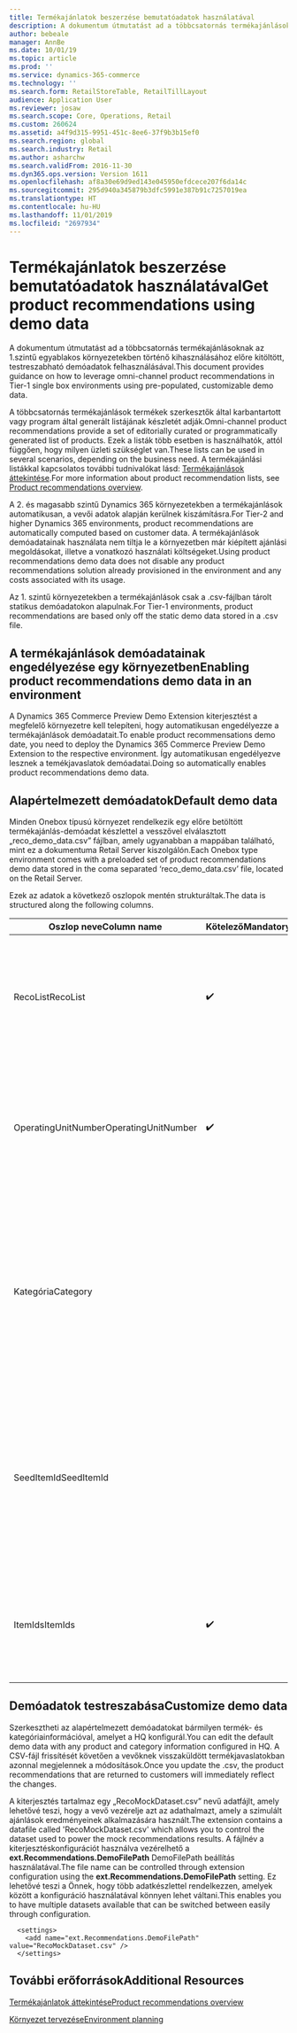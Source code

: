 ```yaml
---
title: Termékajánlatok beszerzése bemutatóadatok használatával
description: A dokumentum útmutatást ad a többcsatornás termékajánlásoknak az 1.szintű egyablakos környezetekben történő kihasználásához előre kitöltött, testreszabható demóadatok felhasználásával.
author: bebeale
manager: AnnBe
ms.date: 10/01/19
ms.topic: article
ms.prod: ''
ms.service: dynamics-365-commerce
ms.technology: ''
ms.search.form: RetailStoreTable, RetailTillLayout
audience: Application User
ms.reviewer: josaw
ms.search.scope: Core, Operations, Retail
ms.custom: 260624
ms.assetid: a4f9d315-9951-451c-8ee6-37f9b3b15ef0
ms.search.region: global
ms.search.industry: Retail
ms.author: asharchw
ms.search.validFrom: 2016-11-30
ms.dyn365.ops.version: Version 1611
ms.openlocfilehash: af8a30e69d9ed143e045950efdcece207f6da14c
ms.sourcegitcommit: 295d940a345879b3dfc5991e387b91c7257019ea
ms.translationtype: HT
ms.contentlocale: hu-HU
ms.lasthandoff: 11/01/2019
ms.locfileid: "2697934"
---
```

# <a name="get-product-recommendations-using-demo-data"></a><span data-ttu-id="f45f9-103">Termékajánlatok beszerzése bemutatóadatok használatával</span><span class="sxs-lookup"><span data-stu-id="f45f9-103">Get product recommendations using demo data</span></span>
<span data-ttu-id="f45f9-104">A dokumentum útmutatást ad a többcsatornás termékajánlásoknak az 1.szintű egyablakos környezetekben történő kihasználásához előre kitöltött, testreszabható demóadatok felhasználásával.</span><span class="sxs-lookup"><span data-stu-id="f45f9-104">This document provides guidance on how to leverage omni-channel product recommendations in Tier-1 single box environments using pre-populated, customizable demo data.</span></span>

<span data-ttu-id="f45f9-105">A többcsatornás termékajánlások termékek szerkesztők által karbantartott vagy program által generált listájának készletét adják.</span><span class="sxs-lookup"><span data-stu-id="f45f9-105">Omni-channel product recommendations provide a set of editorially curated or programmatically generated list of products.</span></span> <span data-ttu-id="f45f9-106">Ezek a listák több esetben is használhatók, attól függően, hogy milyen üzleti szükséglet van.</span><span class="sxs-lookup"><span data-stu-id="f45f9-106">These lists can be used in several scenarios, depending on the business need.</span></span> <span data-ttu-id="f45f9-107">A termékajánlási listákkal kapcsolatos további tudnivalókat lásd: [Termékajánlások áttekintése](product-recommendations.md).</span><span class="sxs-lookup"><span data-stu-id="f45f9-107">For more information about product recommendation lists, see [Product recommendations overview](product-recommendations.md).</span></span>

<span data-ttu-id="f45f9-108">A 2. és magasabb szintű Dynamics 365 környezetekben a termékajánlások automatikusan, a vevői adatok alapján kerülnek kiszámításra.</span><span class="sxs-lookup"><span data-stu-id="f45f9-108">For Tier-2 and higher Dynamics 365 environments, product recommendations are automatically computed based on customer data.</span></span> <span data-ttu-id="f45f9-109">A termékajánlások demóadatainak használata nem tiltja le a környezetben már kiépített ajánlási megoldásokat, illetve a vonatkozó használati költségeket.</span><span class="sxs-lookup"><span data-stu-id="f45f9-109">Using product recommendations demo data does not disable any product recommendations solution already provisioned in the environment and any costs associated with its usage.</span></span>

<span data-ttu-id="f45f9-110">Az 1. szintű környezetekben a termékajánlások csak a .csv-fájlban tárolt statikus demóadatokon alapulnak.</span><span class="sxs-lookup"><span data-stu-id="f45f9-110">For Tier-1 environments, product recommendations are based only off the static demo data stored in a .csv file.</span></span>

## <a name="enabling-product-recommendations-demo-data-in-an-environment"></a><span data-ttu-id="f45f9-111">A termékajánlások demóadatainak engedélyezése egy környezetben</span><span class="sxs-lookup"><span data-stu-id="f45f9-111">Enabling product recommendations demo data in an environment</span></span>
<span data-ttu-id="f45f9-112">A Dynamics 365 Commerce Preview Demo Extension kiterjesztést a megfelelő környezetre kell telepíteni, hogy automatikusan engedélyezze a termékajánlások demóadatait.</span><span class="sxs-lookup"><span data-stu-id="f45f9-112">To enable product recommensations demo date, you need to deploy the Dynamics 365 Commerce Preview Demo Extension to the respective environment.</span></span> <span data-ttu-id="f45f9-113">Így automatikusan engedélyezve lesznek a temékjavaslatok demóadatai.</span><span class="sxs-lookup"><span data-stu-id="f45f9-113">Doing so automatically enables product recommendations demo data.</span></span>

## <a name="default-demo-data"></a><span data-ttu-id="f45f9-114">Alapértelmezett demóadatok</span><span class="sxs-lookup"><span data-stu-id="f45f9-114">Default demo data</span></span>
<span data-ttu-id="f45f9-115">Minden Onebox típusú környezet rendelkezik egy előre betöltött termékajánlás-demóadat készlettel a vesszővel elválasztott „reco_demo_data.csv” fájlban, amely ugyanabban a mappában található, mint ez a dokumentuma Retail Server kiszolgálón.</span><span class="sxs-lookup"><span data-stu-id="f45f9-115">Each Onebox type environment comes with a preloaded set of product recommendations demo data stored in the coma separated ‘reco_demo_data.csv’ file, located on the Retail Server.</span></span>

<span data-ttu-id="f45f9-116">Ezek az adatok a következő oszlopok mentén strukturáltak.</span><span class="sxs-lookup"><span data-stu-id="f45f9-116">The data is structured along the following columns.</span></span>

| <span data-ttu-id="f45f9-117">Oszlop neve</span><span class="sxs-lookup"><span data-stu-id="f45f9-117">Column name</span></span>         | <span data-ttu-id="f45f9-118">Kötelező</span><span class="sxs-lookup"><span data-stu-id="f45f9-118">Mandatory</span></span>          | <span data-ttu-id="f45f9-119">Leírás</span><span class="sxs-lookup"><span data-stu-id="f45f9-119">Description</span></span>                                                                                                                                 | <span data-ttu-id="f45f9-120">Lehetséges értékek</span><span class="sxs-lookup"><span data-stu-id="f45f9-120">Possible Values</span></span>                                                              |
|---------------------|--------------------|---------------------------------------------------------------------------------------------------------------------------------------------|------------------------------------------------------------------------------|
| <span data-ttu-id="f45f9-121">RecoList</span><span class="sxs-lookup"><span data-stu-id="f45f9-121">RecoList</span></span>            | :heavy_check_mark: | <span data-ttu-id="f45f9-123">A konkrét termékajánlási listatípust, amelyre a demóadatok mutatnak, létre kell hozni.</span><span class="sxs-lookup"><span data-stu-id="f45f9-123">The specific product recommendation list type that the demo data point is to generate.</span></span>                                                    | <ul><li><span data-ttu-id="f45f9-124">RecoBestSelling</span><span class="sxs-lookup"><span data-stu-id="f45f9-124">RecoBestSelling</span></span></li><li><span data-ttu-id="f45f9-125">RecoNew</span><span class="sxs-lookup"><span data-stu-id="f45f9-125">RecoNew</span></span></li><li><span data-ttu-id="f45f9-126">RecoTrending</span><span class="sxs-lookup"><span data-stu-id="f45f9-126">RecoTrending</span></span></li><li><span data-ttu-id="f45f9-127">RecoCart</span><span class="sxs-lookup"><span data-stu-id="f45f9-127">RecoCart</span></span></li><li><span data-ttu-id="f45f9-128">RecoPeopleAlsoBuy</span><span class="sxs-lookup"><span data-stu-id="f45f9-128">RecoPeopleAlsoBuy</span></span></li></ul> |
| <span data-ttu-id="f45f9-129">OperatingUnitNumber</span><span class="sxs-lookup"><span data-stu-id="f45f9-129">OperatingUnitNumber</span></span> | :heavy_check_mark: | <span data-ttu-id="f45f9-131">Az a meghatározott üzemiegység-szám, amelyekben a termékajánlásoknak meg kell jelenniük.</span><span class="sxs-lookup"><span data-stu-id="f45f9-131">The specific operating unit number where product recommendations are expected to be   surfaced.</span></span>                                        |                                                                              |
| <span data-ttu-id="f45f9-132">Kategória</span><span class="sxs-lookup"><span data-stu-id="f45f9-132">Category</span></span>            |                    |    <span data-ttu-id="f45f9-133">Az a kategória, amelyhez a megadott lista visszaadandó.</span><span class="sxs-lookup"><span data-stu-id="f45f9-133">The category the specific list should be returned for.</span></span> <span data-ttu-id="f45f9-134">Ha nincs megadva kategória, akkor a lista csak a navigációs hierarchia elejére kerül.</span><span class="sxs-lookup"><span data-stu-id="f45f9-134">If no category is specified, the list is for top of navigation hierarchy only.</span></span>    |                                                                              |
| <span data-ttu-id="f45f9-135">SeedItemId</span><span class="sxs-lookup"><span data-stu-id="f45f9-135">SeedItemId</span></span>          |                    |    <span data-ttu-id="f45f9-136">A kiindulást igénylő listáknál (RecoPeopleAlsoBuy és RecoCart) a terméknél a listán további termékeket kell megjeleníteni.</span><span class="sxs-lookup"><span data-stu-id="f45f9-136">For lists that require seed (RecoPeopleAlsoBuy and RecoCart), the product those lists should show additional products for.</span></span>            |                                                                              |
| <span data-ttu-id="f45f9-137">ItemIds</span><span class="sxs-lookup"><span data-stu-id="f45f9-137">ItemIds</span></span>             | :heavy_check_mark: | <span data-ttu-id="f45f9-139">Egy vagy több termék, amelyet eredményként kell visszaküldeni, elválasztva a következővel „;”.</span><span class="sxs-lookup"><span data-stu-id="f45f9-139">One or more products to be returned as the result, separated by ‘;’.</span></span>                                                                  |                                                                              |

## <a name="customize-demo-data"></a><span data-ttu-id="f45f9-140">Demóadatok testreszabása</span><span class="sxs-lookup"><span data-stu-id="f45f9-140">Customize demo data</span></span>
<span data-ttu-id="f45f9-141">Szerkesztheti az alapértelmezett demóadatokat bármilyen termék- és kategóriainformációval, amelyet a HQ konfigurál.</span><span class="sxs-lookup"><span data-stu-id="f45f9-141">You can edit the default demo data with any product and category information configured in HQ.</span></span> <span data-ttu-id="f45f9-142">A CSV-fájl frissítését követően a vevőknek visszaküldött termékjavaslatokban azonnal megjelennek a módosítások.</span><span class="sxs-lookup"><span data-stu-id="f45f9-142">Once you update the .csv, the product recommendations that are returned to customers will immediately reflect the changes.</span></span>

<span data-ttu-id="f45f9-143">A kiterjesztés tartalmaz egy „RecoMockDataset.csv” nevű adatfájlt, amely lehetővé teszi, hogy a vevő vezérelje azt az adathalmazt, amely a szimulált ajánlások eredményeinek alkalmazására használt.</span><span class="sxs-lookup"><span data-stu-id="f45f9-143">The extension contains a datafile called 'RecoMockDataset.csv' which allows you to control the dataset used to power the mock recommendations results.</span></span> <span data-ttu-id="f45f9-144">A fájlnév a kiterjesztéskonfigurációt használva vezérelhető a **ext.Recommendations.DemoFilePath** DemoFilePath beállítás használatával.</span><span class="sxs-lookup"><span data-stu-id="f45f9-144">The file name can be controlled through extension configuration using the **ext.Recommendations.DemoFilePath** setting.</span></span> <span data-ttu-id="f45f9-145">Ez lehetővé teszi a Önnek, hogy több adatkészlettel rendelkezzen, amelyek között a konfiguráció használatával könnyen lehet váltani.</span><span class="sxs-lookup"><span data-stu-id="f45f9-145">This enables you to have multiple datasets available that can be switched between easily through configuration.</span></span>


```
  <settings>
    <add name="ext.Recommendations.DemoFilePath" value="RecoMockDataset.csv" />
  </settings>
```

## <a name="additional-resources"></a><span data-ttu-id="f45f9-146">További erőforrások</span><span class="sxs-lookup"><span data-stu-id="f45f9-146">Additional Resources</span></span>

[<span data-ttu-id="f45f9-147">Termékajánlatok áttekintése</span><span class="sxs-lookup"><span data-stu-id="f45f9-147">Product recommendations overview</span></span>](product-recommendations.md)

[<span data-ttu-id="f45f9-148">Környezet tervezése</span><span class="sxs-lookup"><span data-stu-id="f45f9-148">Environment planning</span></span>](../fin-ops-core/fin-ops/imp-lifecycle/environment-planning.md)
